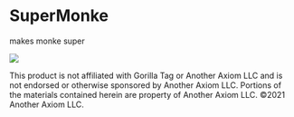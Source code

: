 # SuperMonke
makes monke super

![](https://user-images.githubusercontent.com/29258204/165092499-6081326e-eb75-49b9-a8c5-8f2a23b4293c.gif)

This product is not affiliated with Gorilla Tag or Another Axiom LLC and is not endorsed or otherwise sponsored by Another Axiom LLC. Portions of the materials contained herein are property of Another Axiom LLC. ©2021 Another Axiom LLC.
